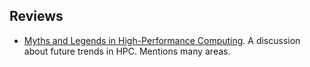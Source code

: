 ## Reviews

- [Myths and Legends in High-Performance Computing](Satoshi2023Myths.md).
A discussion about future trends in HPC. Mentions many areas.
